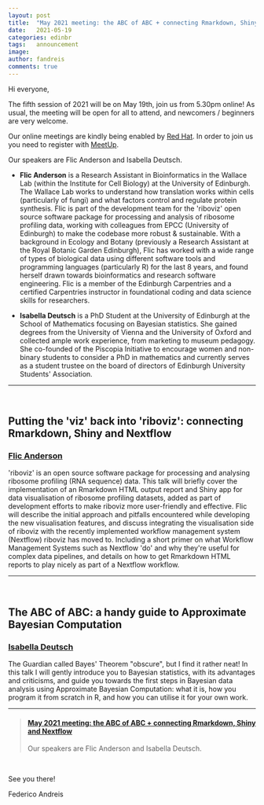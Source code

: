 ```yaml
---
layout: post
title:  "May 2021 meeting: the ABC of ABC + connecting Rmarkdown, Shiny and Nextflow"
date:   2021-05-19
categories: edinbr
tags:   announcement
image:
author: fandreis
comments: true
---
```




Hi everyone,
<br/>


The fifth session of 2021 will be on May 19th, join us from 5.30pm online! As usual, the meeting will be open for all to attend, and newcomers / beginners are very welcome.

Our online meetings are kindly being enabled by [Red Hat](https://www.redhat.com/). In order to join us you need to register with [MeetUp](https://www.meetup.com/EdinbR/).


Our speakers are Flic Anderson and Isabella Deutsch.

* **Flic Anderson** is a Research Assistant in Bioinformatics in the Wallace Lab (within the Institute for Cell Biology) at the University of Edinburgh. The Wallace Lab works to understand how translation works within cells (particularly of fungi) and what factors control and regulate protein synthesis. Flic is part of the development team for the 'riboviz' open source software package for processing and analysis of ribosome profiling data, working with colleagues from EPCC (University of Edinburgh) to make the codebase more robust & sustainable. With a background in Ecology and Botany (previously a Research Assistant at the Royal Botanic Garden Edinburgh), Flic has worked with a wide range of types of biological data using different software tools and programming languages (particularly R) for the last 8 years, and found herself drawn towards bioinformatics and research software engineering. Flic is a member of the Edinburgh Carpentries and a certified Carpentries instructor in foundational coding and data science skills for researchers.


* **Isabella Deutsch** is a PhD Student at the University of Edinburgh at the School of Mathematics focusing on Bayesian statistics. She gained degrees from the University of Vienna and the University of Oxford and collected ample work experience, from marketing to museum pedagogy. She co-founded of the Piscopia Initiative to encourage women and non-binary students to consider a PhD in mathematics and currently serves as a student trustee on the board of directors of Edinburgh University Students' Association.


---

<br/>

## Putting the 'viz' back into 'riboviz': connecting Rmarkdown, Shiny and Nextflow

### [Flic Anderson](https://twitter.com/@Flic_Anderson)

'riboviz' is an open source software package for processing and analysing ribosome profiling (RNA sequence) data. This talk will briefly cover the implementation of an Rmarkdown HTML output report and Shiny app for data visualisation of ribosome profiling datasets, added as part of development efforts to make riboviz more user-friendly and effective. Flic will describe the initial approach and pitfalls encountered while developing the new visualisation features, and discuss integrating the visualisation side of riboviz with the recently implemented workflow management system (Nextflow) riboviz has moved to. Including a short primer on what Workflow Management Systems such as Nextflow 'do' and why they're useful for complex data pipelines, and details on how to get Rmarkdown HTML reports to play nicely as part of a Nextflow workflow.


---

<br/>

## The ABC of ABC: a handy guide to Approximate Bayesian Computation

### [Isabella Deutsch](https://isabelladeutsch.com)

The Guardian called Bayes' Theorem "obscure", but I find it rather neat! In this talk I will gently introduce you to Bayesian statistics, with its advantages and criticisms, and guide you towards the first steps in Bayesian data analysis using Approximate Bayesian Computation: what it is, how you program it from scratch in R, and how you can utilise it for your own work.

---


<blockquote class="embedly-card"><h4><a href="https://www.meetup.com/EdinbR/events/278094996">May 2021 meeting: the ABC of ABC + connecting Rmarkdown, Shiny and Nextflow</a></h4><p>Our speakers are Flic Anderson and Isabella Deutsch.</p></blockquote><script async src="//cdn.embedly.com/widgets/platform.js" charset="UTF-8"></script>

<br/>


See you there!

Federico Andreis
